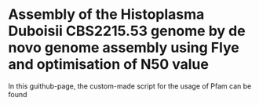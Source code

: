 # Assembly of the Histoplasma Duboisii CBS2215.53 genome by de novo genome assembly using Flye and optimisation of N50 value

In this guithub-page, the custom-made script for the usage of Pfam can be found
